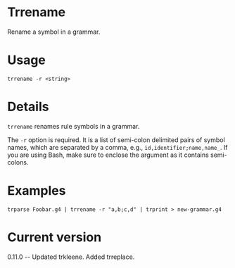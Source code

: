 # Trrename

Rename a symbol in a grammar.

# Usage

    trrename -r <string>

# Details

`trrename` renames rule symbols in a grammar.

The `-r` option is required. It
is a list of semi-colon delimited pairs of symbol names, which are separated
by a comma, e.g., `id,identifier;name,name_`. If you are using Bash,
make sure to enclose the argument as it contains semi-colons.

# Examples

    trparse Foobar.g4 | trrename -r "a,b;c,d" | trprint > new-grammar.g4

# Current version

0.11.0 -- Updated trkleene. Added trreplace.
